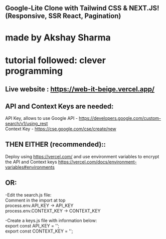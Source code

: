 ## Google-Lite Clone with Tailwind CSS & NEXT.JS! (Responsive, SSR React, Pagination) 


# made by Akshay Sharma
# tutorial followed: clever programming

## Live website : https://web-it-beige.vercel.app/

## API and Context Keys are needed:

API Key, allows to use Google API - https://developers.google.com/custom-search/v1/using_rest <br />
Context Key - https://cse.google.com/cse/create/new

## THEN EITHER (recommended)::

Deploy using https://vercel.com/ and use environment variables to encrypt the API and Context keys https://vercel.com/docs/environment-variables#environments

## OR:
-Edit the search.js file: <br />
Comment in the import at top <br />
process.env.API_KEY -> API_KEY <br />
process.env.CONTEXT_KEY -> CONTEXT_KEY <br />

-Create a keys.js file with information below: <br />
export const API_KEY = ''; <br />
export const CONTEXT_KEY = ''; <br />
